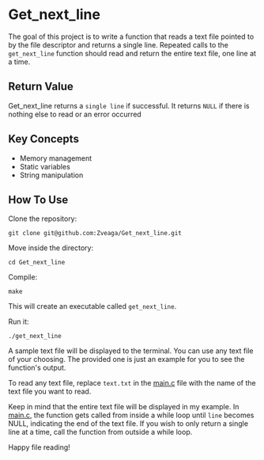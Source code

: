# Get_next_line

The goal of this project is to write a function that reads a text file pointed to by the file descriptor and returns a single line. Repeated calls to the `get_next_line` function should read and return the entire text file, one line at a time.

## Return Value
Get_next_line returns a `single line` if successful. It returns `NULL` if there is nothing else to read or an error occurred 

## Key Concepts
- Memory management
- Static variables
- String manipulation

## How To Use
Clone the repository:
```
git clone git@github.com:Zveaga/Get_next_line.git
```
Move inside the directory:
```
cd Get_next_line
```
Compile:
```
make
```
This will create an executable called `get_next_line`.

Run it:
```
./get_next_line
```
A sample text file will be displayed to the terminal. You can use any text file of your choosing. The provided one is just an example for you to see the function's output.

To read any text file, replace `text.txt` in the [main.c](https://github.com/Zveaga/Get_next_line/blob/master/main.c) file with the name of the text file you want to read. 

Keep in mind that the entire text file will be displayed in my example. In [main.c](https://github.com/Zveaga/Get_next_line/blob/master/main.c), the function gets called from inside a while loop until `line` becomes NULL, indicating the end of the text file. If you wish to only return a single line at a time, call the function from outside a while loop.

Happy file reading!

